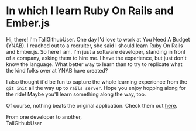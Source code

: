 # In which I learn Ruby On Rails and Ember.js 
Hi, there! I'm TallGithubUser. One day I'd love to work at You Need A Budget (YNAB). I reached out to a recruiter, she said I should learn Ruby On Rails and Ember.js. So here I am. I'm just a software developer, standing in front of a company, asking them to hire me. I have the experience, but just don't know the language. What better way to learn than to try to replicate what the kind folks over at YNAB have created?  

I also thought it'd be fun to capture the whole learning experience from the `git init` all the way up to `rails server`. Hope you enjoy hopping along for the ride! Maybe you'll learn something along the way, too.  

Of course, nothing beats the original application. Check them out [here](www.ynab.com).

From one developer to another,   
TallGithubUser

